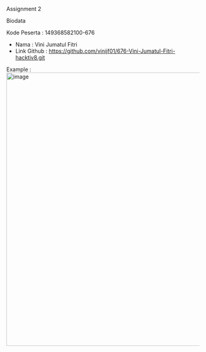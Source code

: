 Assignment 2

Biodata

Kode Peserta : 149368582100-676
- Nama : Vini Jumatul Fitri
- Link Github : https://github.com/vinijf01/676-Vini-Jumatul-Fitri-hacktiv8.git

Example :
<img width="713" alt="image" src="https://user-images.githubusercontent.com/64117746/199463343-6b5de63d-d0bc-4718-b66c-91874c7ddb5a.png">



